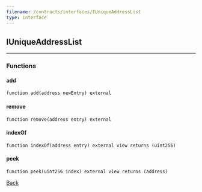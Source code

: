```yaml
---
filename: /contracts/interfaces/IUniqueAddressList
type: interface
---
```


## IUniqueAddressList

***

### Functions

#### add

```solidity
function add(address newEntry) external
```

#### remove

```solidity
function remove(address entry) external
```

#### indexOf

```solidity
function indexOf(address entry) external view returns (uint256)
```

#### peek

```solidity
function peek(uint256 index) external view returns (address)
```

[Back](/index)